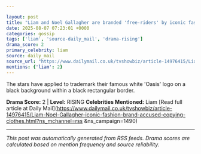 ```yaml
---

layout: post
title: "Liam and Noel Gallagher are branded 'free-riders' by iconic fashion brand as they're accused of copying their clothes in dramatic legal battle"
date: 2025-08-07 07:23:01 +0000
categories: gossip
tags: ['liam', 'source-daily_mail', 'drama-rising']
drama_score: 2
primary_celebrity: liam
source: daily_mail
source_url: "https://www.dailymail.co.uk/tvshowbiz/article-14976415/Liam-Noel-Gallagher-iconic-fashion-brand-accused-copying-clothes.html?ns_mchannel=rss&1490&campaign=1490"
mentions: {'liam': 2}
---
```


The stars have applied to trademark their famous white 'Oasis' logo on a black background within a black rectangular border.

**Drama Score:** 2 | **Level:** RISING **Celebrities Mentioned:** Liam [Read full article at Daily Mail](https://www.dailymail.co.uk/tvshowbiz/article-14976415/Liam-Noel-Gallagher-iconic-fashion-brand-accused-copying-clothes.html?ns_mchannel=rss &ns_campaign=1490)

---

*This post was automatically generated from RSS feeds. Drama scores are calculated based on mention frequency and source reliability.*